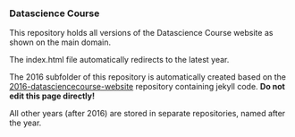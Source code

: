 
### Datascience Course

This repository holds all versions of the Datascience Course website as shown on the main domain.

The index.html file automatically redirects to the latest year.

The 2016 subfolder of this repository is automatically created based on the [2016-datasciencecourse-website](https://github.com/datasciencecourse/2016-datasciencecourse-website) repository containing jekyll code. **Do not edit this page directly!**

All other years (after 2016) are stored in separate repositories, named after the year. 

